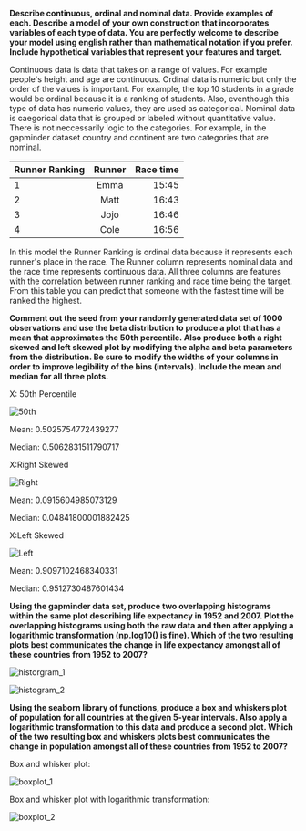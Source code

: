 **Describe continuous, ordinal and nominal data. Provide examples of each. Describe a model of your own construction that incorporates variables of each type of data. You are perfectly welcome to describe your model using english rather than mathematical notation if you prefer. Include hypothetical variables that represent your features and target.**

Continuous data is data that takes on a range of values. For example people's height and age are continuous. Ordinal data is numeric but only the order of the values is important. For example, the top 10 students in a grade would be ordinal because it is a ranking of students. Also, eventhough this type of data has numeric values, they are used as categorical. Nominal data is caegorical data that is grouped or labeled without quantitative value. There is not neccessarily logic to the categories. For example, in the gapminder dataset country and continent are two categories that are nominal.

|  Runner Ranking  | Runner        | Race time  | 
| ---------------- |:-------------:| ----------:|
| 1                | Emma          | 15:45      | 
| 2                | Matt          | 16:43      |
| 3                | Jojo          | 16:46      |
| 4                | Cole          | 16:56      | 

In this model the Runner Ranking is ordinal data because it represents each runner's place in the race. The Runner column represents nominal data and the race time represents continuous data. All three columns are features with the correlation between runner ranking and race time being the target. From this table you can predict that someone with the fastest time will be ranked the highest.

**Comment out the seed from your randomly generated data set of 1000 observations and use the beta distribution to produce a plot that has a mean that approximates the 50th percentile. Also produce both a right skewed and left skewed plot by modifying the alpha and beta parameters from the distribution. Be sure to modify the widths of your columns in order to improve legibility of the bins (intervals). Include the mean and median for all three plots.**

X: 50th Percentile

![50th](histogram_1.png)

Mean: 0.5025754772439277

Median: 0.5062831511790717

X:Right Skewed

![Right](Right_Skewed.png)

Mean: 0.0915604985073129

Median: 0.04841800001882425

X:Left Skewed

![Left](Left_Skewed.png)

Mean: 0.9097102468340331

Median: 0.9512730487601434

**Using the gapminder data set, produce two overlapping histograms within the same plot describing life expectancy in 1952 and 2007. Plot the overlapping histograms using both the raw data and then after applying a logarithmic transformation (np.log10() is fine). Which of the two resulting plots best communicates the change in life expectancy amongst all of these countries from 1952 to 2007?**

![historgram_1](histogram_2.png)

![histogram_2](Log_1.png)


**Using the seaborn library of functions, produce a box and whiskers plot of population for all countries at the given 5-year intervals. Also apply a logarithmic transformation to this data and produce a second plot. Which of the two resulting box and whiskers plots best communicates the change in population amongst all of these countries from 1952 to 2007?**

Box and whisker plot: 

![boxplot_1](boxplot.png)

Box and whisker plot with logarithmic transformation:

![boxplot_2](Log_boxplot.png)
